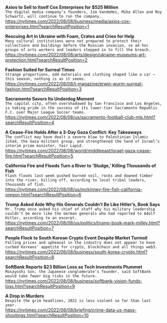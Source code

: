 **Axios to Sell to Itself Cox Enterprises for $525 Million**\
`The digital media company’s founders, Jim VandeHei, Mike Allen and Roy Schwartz, will continue to run the company.`\
https://nytimes.com/2022/08/08/business/media/axios-cox-enterprises.html?searchResultPosition=1

**Rescuing Art in Ukraine with Foam, Crates and Cries for Help**\
`Many cultural institutions were not prepared to protect their collections and buildings before the Russian invasion, so ad hoc groups of arts workers and leaders stepped in to fill the breach.`\
https://nytimes.com/2022/08/08/arts/design/ukraine-museums-art-protection.html?searchResultPosition=2

**Fashion Suited for Surreal Times**\
`Strange proportions, odd materials and clothing shaped like a car — this season, nothing is as it seems.`\
https://nytimes.com/2022/08/08/t-magazine/erwin-wurm-surreal-fashion.html?searchResultPosition=3

**Sacramento Savors Its Underdog Moment**\
`The capital city, often overshadowed by San Francisco and Los Angeles, is taking pride in the success of its lower-tier Sacramento Republic F.C. over Major League Soccer teams.`\
https://nytimes.com/2022/08/08/us/sacramento-football-club-mls.html?searchResultPosition=4

**A Cease-Fire Holds After a 3-Day Gaza Conflict: Key Takeaways**\
`The conflict may have dealt a severe blow to Palestinian Islamic Jihad, the Gaza militant group, and strengthened the hand of Israel’s interim prime minister, Yair Lapid.`\
https://nytimes.com/2022/08/08/world/middleeast/israel-gaza-cease-fire.html?searchResultPosition=5

**California Fire and Floods Turn a River to ‘Sludge,’ Killing Thousands of Fish**\
`Flash floods last week pushed burned soil, rocks and downed timber into the river, killing off, according to local tribal leaders, thousands of fish.`\
https://nytimes.com/2022/08/08/us/mckinney-fire-fish-california-oregon.html?searchResultPosition=6

**Trump Asked Aide Why His Generals Couldn’t Be Like Hitler’s, Book Says**\
`Mr. Trump once asked his chief of staff why his military leadership couldn’t be more like the German generals who had reported to Adolf Hitler, according to an excerpt.`\
https://nytimes.com/2022/08/08/us/politics/trump-book-mark-milley.html?searchResultPosition=7

**People Flock to South Korean Crypto Event Despite Market Turmoil**\
`Falling prices and upheaval in the industry does not appear to have curbed Koreans’ appetite for crypto, blockchain and all things web3.`\
https://nytimes.com/2022/08/08/business/south-korea-crypto.html?searchResultPosition=8

**SoftBank Reports $23 Billion Loss as Tech Investments Plummet**\
`Masayoshi Son, the Japanese conglomerate’s founder, said SoftBank would take fewer big risks in the future.`\
https://nytimes.com/2022/08/08/business/softbank-vision-funds-loss.html?searchResultPosition=9

**A Drop in Murders**\
`Despite the grim headlines, 2022 is less violent so far than last year.`\
https://nytimes.com/2022/08/08/briefing/crime-data-us-mass-shootings.html?searchResultPosition=10

